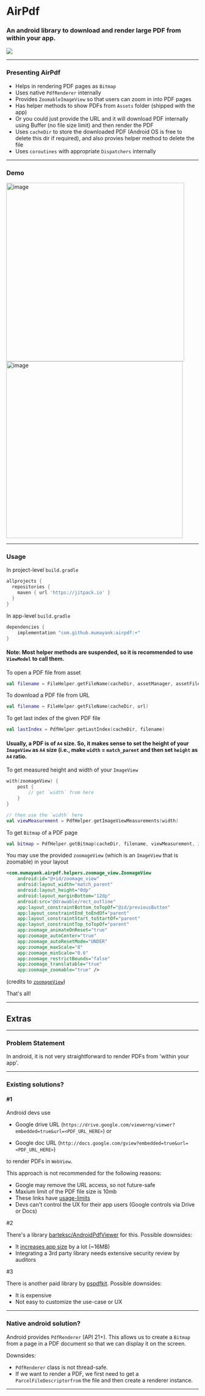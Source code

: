 # AirPdf
### An android library to download and render large PDF from within your app.

[![](https://jitpack.io/v/mumayank/airpdf.svg)](https://jitpack.io/#mumayank/airpdf)
___


### Presenting AirPdf

- Helps in rendering PDF pages as `Bitmap`
- Uses native `PdfRenderer` internally
- Provides `ZoomableImageView` so that users can zoom in into PDF pages
- Has helper methods to show PDFs from `Assets` folder (shipped with the app)
- Or you could just provide the URL and it will download PDF internally using Buffer (no file size limit) and then render the PDF
- Uses `cacheDir` to store the downloaded PDF (Android OS is free to delete this dir if required), and also provies helper method to delete the file
- Uses `coroutines` with appropriate `Dispatchers` internally

___

### Demo
<img width="466" alt="image" src="https://user-images.githubusercontent.com/8118918/213729760-432f689f-971f-41ce-bba5-ecd9aed7f60e.png">

<img width="462" alt="image" src="https://user-images.githubusercontent.com/8118918/213729956-caf63246-dadf-4b1a-8bed-99c2c864fddd.png">


___

### Usage

In project-level `build.gradle`
```gradle
allprojects {
  repositories {
    maven { url 'https://jitpack.io' }
  }
}
```

In app-level `build.gradle`
```gradle
dependencies {
    implementation "com.github.mumayank:airpdf:+"
}
```

#### Note: Most helper methods are suspended, so it is recommended to use `ViewModel` to call them.

To open a PDF file from asset
```kotlin
val filename = FileHelper.getFileName(cacheDir, assetManager, assetFileName)
```

To download a PDF file from URL
```kotlin
val filename = FileHelper.getFileName(cacheDir, url)
```

To get last index of the given PDF file
```kotlin
val lastIndex = PdfHelper.getLastIndex(cacheDir, filename)
```

#### Usually, a PDF is of `A4` size. So, it makes sense to set the height of your `ImageView` as `A4` size (i.e., make `width` = `match_parent` and then set `height` as `A4` ratio.

To get measured height and width of your `ImageView`
```kotlin
with(zoomageView) {
    post {
        // get `width` from here
    }
}

// then use the `width` here
val viewMeasurement = PdfHelper.getImageViewMeasurements(width)
```

To get `Bitmap` of a PDF page
```kotlin
val bitmap = PdfHelper.getBitmap(cacheDir, filename, viewMeasurement, index)
```

You may use the provided `zoomageView` (which is an `ImageView` that is zoomable) in your layout
```xml
<com.mumayank.airpdf.helpers.zoomage_view.ZoomageView
    android:id="@+id/zoomage_view"
    android:layout_width="match_parent"
    android:layout_height="0dp"
    android:layout_marginBottom="12dp"
    android:src="@drawable/rect_outline"
    app:layout_constraintBottom_toTopOf="@id/previousButton"
    app:layout_constraintEnd_toEndOf="parent"
    app:layout_constraintStart_toStartOf="parent"
    app:layout_constraintTop_toTopOf="parent"
    app:zoomage_animateOnReset="true"
    app:zoomage_autoCenter="true"
    app:zoomage_autoResetMode="UNDER"
    app:zoomage_maxScale="8"
    app:zoomage_minScale="0.6"
    app:zoomage_restrictBounds="false"
    app:zoomage_translatable="true"
    app:zoomage_zoomable="true" />
```
(credits to [`zoomageView`](https://github.com/jsibbold/zoomage))

That's all!
___

## Extras
___

### Problem Statement
In android, it is not very straightforward to render PDFs from 'within your app'.

___

### Existing solutions?

#### #1

Android devs use 

- Google drive URL (`https://drive.google.com/viewerng/viewer?embedded=true&url=<PDF_URL_HERE>`) 
or

- Google doc URL (`http://docs.google.com/gview?embedded=true&url=<PDF_URL_HERE>`)

to render PDFs in `WebView`. 

This approach is not recommended for the following reasons:

- Google may remove the URL access, so not future-safe
- Maxium limit of the PDF file size is 10mb
- These links have [usage-limits](https://stackoverflow.com/questions/2655972/how-can-i-display-a-pdf-document-into-a-webview#comment42182386_5296125)
- Devs can't control the UX for their app users (Google controls via Drive or Docs)

#2

There's a library [barteksc/AndroidPdfViewer](https://github.com/barteksc/AndroidPdfViewer) for this. Possible downsides:

- It [increases app size](https://github.com/barteksc/AndroidPdfViewer#why-resulting-apk-is-so-big) by a lot (~16MB)
- Integrating a 3rd party library needs extensive security review by auditors

#3

There is another paid library by [pspdfkit](https://pspdfkit.com/pdf-sdk/android/). Possible downsides:

- It is expensive
- Not easy to customize the use-case or UX

___


### Native android solution?

Android provides `PdfRenderer` (API 21+). 
This allows us to create a `Bitmap` from a page in a PDF document so that we can display it on the screen. 

Downsides:

- `PdfRenderer` class is not thread-safe.
- If we want to render a PDF, we first need to get a `ParcelFileDescriptorfrom` the file and then create a renderer instance.

___
